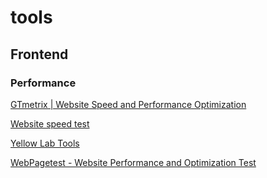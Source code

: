 # tools

## Frontend 

### Performance

[GTmetrix | Website Speed and Performance Optimization](http://gtmetrix.com/)

[Website speed test](https://tools.pingdom.com/)

[Yellow Lab Tools](https://yellowlab.tools/)

[WebPagetest - Website Performance and Optimization Test](https://www.webpagetest.org/)

